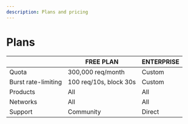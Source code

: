 ```yaml
---
description: Plans and pricing
---
```


# Plans

|                     | FREE PLAN              | ENTERPRISE |
| ------------------- | ---------------------- | ---------- |
| Quota               | 300,000 req/month      | Custom     |
| Burst rate-limiting | 100 req/10s, block 30s | Custom     |
| Products            | All                    | All        |
| Networks            | All                    | All        |
| Support             | Community              | Direct     |
